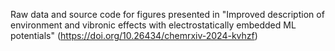 Raw data and source code for figures presented in "Improved description of environment and vibronic effects with electrostatically embedded ML potentials" (https://doi.org/10.26434/chemrxiv-2024-kvhzf)
